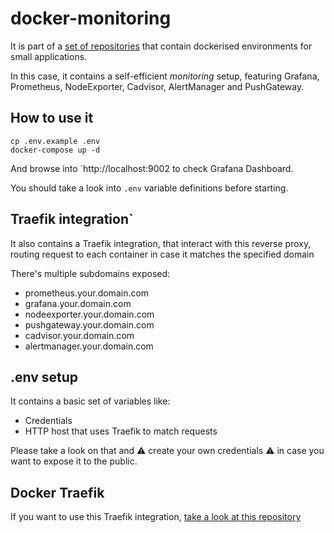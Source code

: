 # docker-monitoring

It is part of a [set of repositories](https://github.com/search?q=user%3Admartingarcia+docker) that contain dockerised environments for small applications.

In this case, it contains a self-efficient *monitoring* setup, featuring Grafana, Prometheus, NodeExporter, Cadvisor, AlertManager and PushGateway.

## How to use it

```
cp .env.example .env
docker-compose up -d
```

And browse into `http://localhost:9002 to check Grafana Dashboard.

You should take a look into `.env` variable definitions before starting.

## Traefik integration`

It also contains a Traefik integration, that interact with this reverse proxy, routing request to each container in case it matches the specified domain

There's multiple subdomains exposed:
  - prometheus.your.domain.com
  - grafana.your.domain.com
  - nodeexporter.your.domain.com
  - pushgateway.your.domain.com
  - cadvisor.your.domain.com
  - alertmanager.your.domain.com

## .env setup

It contains a basic set of variables like:

- Credentials
- HTTP host that uses Traefik to match requests

Please take a look on that and :warning: create your own credentials :warning: in case you want to expose it to the public.

## Docker Traefik

If you want to use this Traefik integration, [take a look at this repository](https://github.com/dmartingarcia/docker-traefik)
